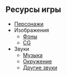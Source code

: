## Ресурсы игры

- [Персонажи](/resources/default/characters.md)
- Изображения
  - [Фоны](/resources/default/images/bgs.md)
  - [CG](/resources/default/images/cgs.md)
- Звуки
  - [Музыка](/resources/default/sounds/music.md)
  - [Окружение](/resources/default/sounds/ambiences.md)
  - [Другие звуки](/resources/default/sounds/sfx.md)
